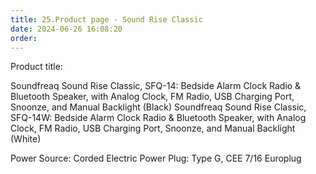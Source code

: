 ```yaml
---
title: 25.Product page - Sound Rise Classic
date: 2024-06-26 16:08:20
order: 
---
```

Product title:

Soundfreaq Sound Rise Classic, SFQ-14: Bedside Alarm Clock Radio & Bluetooth Speaker, with Analog Clock, FM Radio, USB Charging Port, Snoonze, and Manual Backlight (Black)
Soundfreaq Sound Rise Classic, SFQ-14W: Bedside Alarm Clock Radio & Bluetooth Speaker, with Analog Clock, FM Radio, USB Charging Port, Snoonze, and Manual Backlight (White)

Power Source: Corded Electric
Power Plug: Type G, CEE 7/16 Europlug

